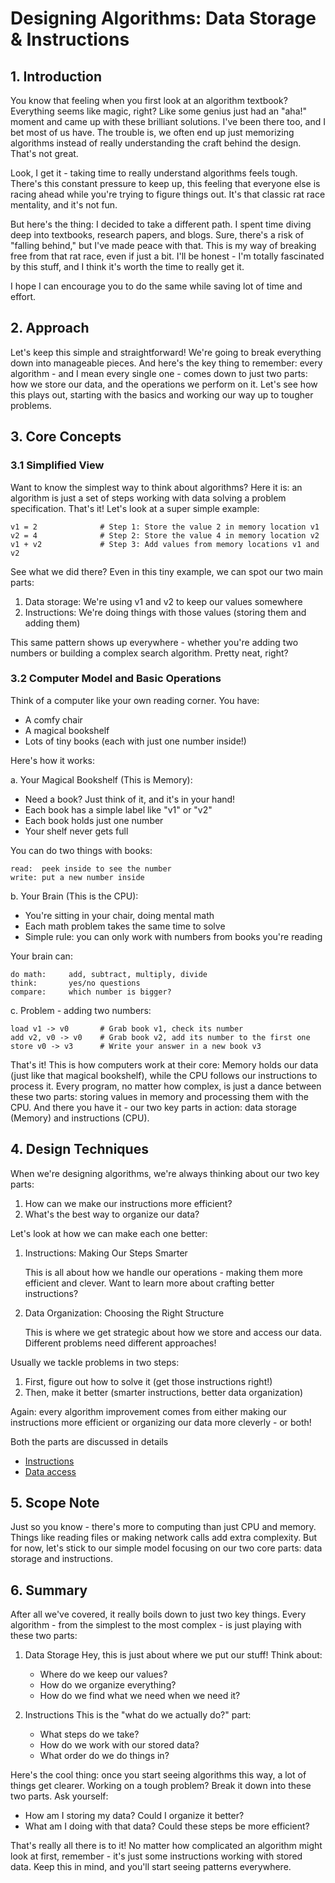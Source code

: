 # Designing Algorithms: Data Storage & Instructions

## 1. Introduction
You know that feeling when you first look at an algorithm textbook? Everything seems like magic, right? Like some genius just had an "aha!" moment and came up with these brilliant solutions. I've been there too, and I bet most of us have. The trouble is, we often end up just memorizing algorithms instead of really understanding the craft behind the design. That's not great.

Look, I get it - taking time to really understand algorithms feels tough. There's this constant pressure to keep up, this feeling that everyone else is racing ahead while you're trying to figure things out. It's that classic rat race mentality, and it's not fun.

But here's the thing: I decided to take a different path. I spent time diving deep into textbooks, research papers, and blogs. Sure, there's a risk of "falling behind," but I've made peace with that. This is my way of breaking free from that rat race, even if just a bit. I'll be honest - I'm totally fascinated by this stuff, and I think it's worth the time to really get it.

I hope I can encourage you to do the same while saving lot of time and effort.

## 2. Approach
Let's keep this simple and straightforward! We're going to break everything down into manageable pieces. And here's the key thing to remember: every algorithm - and I mean every single one - comes down to just two parts: how we store our data, and the operations we perform on it. Let's see how this plays out, starting with the basics and working our way up to tougher problems.

## 3. Core Concepts

### 3.1 Simplified View
Want to know the simplest way to think about algorithms? Here it is: an algorithm is just a set of steps working with data solving a problem specification. That's it! Let's look at a super simple example:

```
v1 = 2              # Step 1: Store the value 2 in memory location v1
v2 = 4              # Step 2: Store the value 4 in memory location v2
v1 + v2             # Step 3: Add values from memory locations v1 and v2
```

See what we did there? Even in this tiny example, we can spot our two main parts:
1. Data storage: We're using v1 and v2 to keep our values somewhere
2. Instructions: We're doing things with those values (storing them and adding them)

This same pattern shows up everywhere - whether you're adding two numbers or building a complex search algorithm. Pretty neat, right?

### 3.2 Computer Model and Basic Operations
Think of a computer like your own reading corner. You have:
- A comfy chair
- A magical bookshelf
- Lots of tiny books (each with just one number inside!)

Here's how it works:

a. Your Magical Bookshelf (This is Memory):
   - Need a book? Just think of it, and it's in your hand!
   - Each book has a simple label like "v1" or "v2"
   - Each book holds just one number
   - Your shelf never gets full
   
   You can do two things with books:
   ```
   read:  peek inside to see the number
   write: put a new number inside
   ```

b. Your Brain (This is the CPU):
   - You're sitting in your chair, doing mental math
   - Each math problem takes the same time to solve
   - Simple rule: you can only work with numbers from books you're reading
   
   Your brain can:
   ```
   do math:     add, subtract, multiply, divide
   think:       yes/no questions
   compare:     which number is bigger?
   ```

c. Problem - adding two numbers:
```
load v1 -> v0       # Grab book v1, check its number
add v2, v0 -> v0    # Grab book v2, add its number to the first one
store v0 -> v3      # Write your answer in a new book v3
```

That's it! This is how computers work at their core: Memory holds our data (just like that magical bookshelf), while the CPU follows our instructions to process it. Every program, no matter how complex, is just a dance between these two parts: storing values in memory and processing them with the CPU. And there you have it - our two key parts in action: data storage (Memory) and instructions (CPU).

## 4. Design Techniques
When we're designing algorithms, we're always thinking about our two key parts:
1. How can we make our instructions more efficient?
2. What's the best way to organize our data?

Let's look at how we can make each one better:

1. Instructions: Making Our Steps Smarter

   This is all about how we handle our operations - making them more efficient and clever. Want to learn more about crafting better instructions? 

2. Data Organization: Choosing the Right Structure

   This is where we get strategic about how we store and access our data. Different problems need different approaches! 

Usually we tackle problems in two steps:
1. First, figure out how to solve it (get those instructions right!)
2. Then, make it better (smarter instructions, better data organization)

Again: every algorithm improvement comes from either making our instructions more efficient or organizing our data more cleverly - or both!

Both the parts are discussed in details 
+ [Instructions](instructiondesign/InstructionDesign.md)
+ [Data access](datastructure/README.md)

## 5. Scope Note
Just so you know - there's more to computing than just CPU and memory. Things like reading files or making network calls add extra complexity. But for now, let's stick to our simple model focusing on our two core parts: data storage and instructions.

## 6. Summary
After all we've covered, it really boils down to just two key things. Every algorithm - from the simplest to the most complex - is just playing with these two parts:

1. Data Storage
   Hey, this is just about where we put our stuff! Think about:
   - Where do we keep our values?
   - How do we organize everything?
   - How do we find what we need when we need it?

2. Instructions
   This is the "what do we actually do?" part:
   - What steps do we take?
   - How do we work with our stored data?
   - What order do we do things in?

Here's the cool thing: once you start seeing algorithms this way, a lot of things get clearer. Working on a tough problem? Break it down into these two parts. Ask yourself:
- How am I storing my data? Could I organize it better?
- What am I doing with that data? Could these steps be more efficient?

That's really all there is to it! No matter how complicated an algorithm might look at first, remember - it's just some instructions working with stored data. Keep this in mind, and you'll start seeing patterns everywhere.